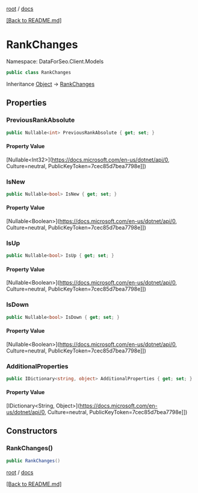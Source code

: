 [root](./../ "root") / [docs](./ "docs")

[[Back to README.md]](./../README.md "[Back to README.md]")

# RankChanges

Namespace: DataForSeo.Client.Models

```csharp
public class RankChanges
```

Inheritance [Object](https://docs.microsoft.com/en-us/dotnet/api/Object) → [RankChanges](./RankChanges.md)

## Properties

### **PreviousRankAbsolute**

```csharp
public Nullable<int> PreviousRankAbsolute { get; set; }
```

#### Property Value

[Nullable&lt;Int32&gt;](https://docs.microsoft.com/en-us/dotnet/api/0, Culture=neutral, PublicKeyToken=7cec85d7bea7798e]])<br>

### **IsNew**

```csharp
public Nullable<bool> IsNew { get; set; }
```

#### Property Value

[Nullable&lt;Boolean&gt;](https://docs.microsoft.com/en-us/dotnet/api/0, Culture=neutral, PublicKeyToken=7cec85d7bea7798e]])<br>

### **IsUp**

```csharp
public Nullable<bool> IsUp { get; set; }
```

#### Property Value

[Nullable&lt;Boolean&gt;](https://docs.microsoft.com/en-us/dotnet/api/0, Culture=neutral, PublicKeyToken=7cec85d7bea7798e]])<br>

### **IsDown**

```csharp
public Nullable<bool> IsDown { get; set; }
```

#### Property Value

[Nullable&lt;Boolean&gt;](https://docs.microsoft.com/en-us/dotnet/api/0, Culture=neutral, PublicKeyToken=7cec85d7bea7798e]])<br>

### **AdditionalProperties**

```csharp
public IDictionary<string, object> AdditionalProperties { get; set; }
```

#### Property Value

[IDictionary&lt;String, Object&gt;](https://docs.microsoft.com/en-us/dotnet/api/0, Culture=neutral, PublicKeyToken=7cec85d7bea7798e]])<br>

## Constructors

### **RankChanges()**

```csharp
public RankChanges()
```

[root](./../ "root") / [docs](./ "docs")

[[Back to README.md]](./../README.md "[Back to README.md]")